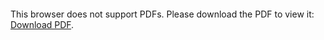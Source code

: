 <object data="pdfs/nolan_winsman_resume_20240507.pdf" type="application/pdf" width="700px" height="700px">
    <embed src="pdfs/nolan_winsman_resume_20240507.pdf">
        <p>This browser does not support PDFs. Please download the PDF to view it: <a href="pdfs/nolan_winsman_resume_20240507.pdf">Download PDF</a>.</p>
    </embed>
</object>

